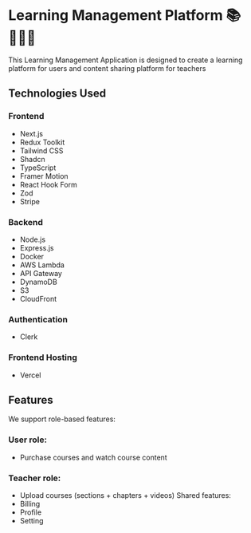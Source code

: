 # Learning Management Platform 📚👨🏻‍🏫

This Learning Management Application is designed to create a learning platform for users and content sharing platform for teachers

## Technologies Used

### Frontend
- Next.js
- Redux Toolkit
- Tailwind CSS
- Shadcn
- TypeScript
- Framer Motion
- React Hook Form
- Zod
- Stripe

### Backend
- Node.js
- Express.js
- Docker
- AWS Lambda
- API Gateway
- DynamoDB
- S3
- CloudFront

### Authentication
- Clerk

### Frontend Hosting
- Vercel

## Features
We support role-based features:
  ### User role:
  - Purchase courses and watch course content
  ### Teacher role:
  - Upload courses (sections + chapters + videos)
Shared features:
  - Billing
  - Profile
  - Setting

